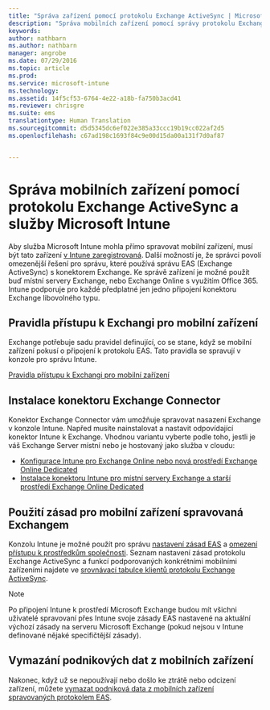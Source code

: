 ```yaml
---
title: "Správa zařízení pomocí protokolu Exchange ActiveSync | Microsoft Intune"
description: "Správa mobilních zařízení pomocí správy protokolu Exchange ActiveSync (EAS) pomocí konektoru Exchange"
keywords: 
author: nathbarn
ms.author: nathbarn
manager: angrobe
ms.date: 07/29/2016
ms.topic: article
ms.prod: 
ms.service: microsoft-intune
ms.technology: 
ms.assetid: 14f5cf53-6764-4e22-a18b-fa750b3acd41
ms.reviewer: chrisgre
ms.suite: ems
translationtype: Human Translation
ms.sourcegitcommit: d5d5345dc6ef022e385a33ccc19b19cc022af2d5
ms.openlocfilehash: c67ad198c1693f84c9e00d15da00a131f7d0af87


---
```


# Správa mobilních zařízení pomocí protokolu Exchange ActiveSync a služby Microsoft Intune
Aby služba Microsoft Intune mohla přímo spravovat mobilní zařízení, musí být tato zařízení [v Intune zaregistrovaná](prerequisites-for-enrollment.md). Další možností je, že správci povolí omezenější řešení pro správu, které používá správu EAS (Exchange ActiveSync) s konektorem Exchange. Ke správě zařízení je možné použít buď místní servery Exchange, nebo Exchange Online s využitím Office 365. Intune podporuje pro každé předplatné jen jedno připojení konektoru Exchange libovolného typu.

## Pravidla přístupu k Exchangi pro mobilní zařízení ##

Exchange potřebuje sadu pravidel definující, co se stane, když se mobilní zařízení pokusí o připojení k protokolu EAS. Tato pravidla se spravují v konzole pro správu Intune.

[Pravidla přístupu k Exchangi pro mobilní zařízení](exchange-access-rules-for-mobile-devices.md)

## Instalace konektoru Exchange Connector
Konektor Exchange Connector vám umožňuje spravovat nasazení Exchange v konzole Intune. Napřed musíte nainstalovat a nastavit odpovídající konektor Intune k Exchange. Vhodnou variantu vyberte podle toho, jestli je váš Exchange Server místní nebo je hostovaný jako služba v cloudu:

-   [Konfigurace Intune pro Exchange Online nebo nová prostředí Exchange Online Dedicated](intune-service-to-service-exchange-connector.md)
-   [Instalace konektoru Intune pro místní servery Exchange a starší prostředí Exchange Online Dedicated](intune-on-premises-exchange-connector.md)


## Použití zásad pro mobilní zařízení spravovaná Exchangem
Konzolu Intune je možné použít pro správu [nastavení zásad EAS](exchange-activesync-policy-settings-in-microsoft-intune.md) a [omezení přístupu k prostředkům společnosti](restrict-access-to-email-and-o365-services-with-microsoft-intune.md). Seznam nastavení zásad protokolu Exchange ActiveSync a funkcí podporovaných konkrétními mobilními zařízeními najdete ve [srovnávací tabulce klientů protokolu Exchange ActiveSync](http://go.microsoft.com/fwlink/?LinkId=247270).

> [!NOTE]
> Po připojení Intune k prostředí Microsoft Exchange budou mít všichni uživatelé spravovaní přes Intune svoje zásady EAS nastavené na aktuální výchozí zásady na serveru Microsoft Exchange (pokud nejsou v Intune definované nějaké specifičtější zásady).

## Vymazání podnikových dat z mobilních zařízení
Nakonec, když už se nepoužívají nebo došlo ke ztrátě nebo odcizení zařízení, můžete [vymazat podniková data z mobilních zařízení spravovaných protokolem EAS](wipe-for-exchange-managed-mobile-devices.md).



<!--HONumber=Oct16_HO3-->


